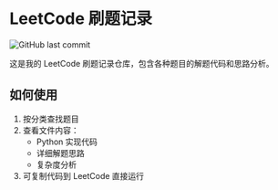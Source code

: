 # LeetCode 刷题记录

![GitHub last commit](https://img.shields.io/github/last-commit/yourusername/leetcode)

这是我的 LeetCode 刷题记录仓库，包含各种题目的解题代码和思路分析。


## 如何使用

1. 按分类查找题目
2. 查看文件内容：
   - Python 实现代码
   - 详细解题思路
   - 复杂度分析
3. 可复制代码到 LeetCode 直接运行

